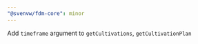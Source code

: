 ```yaml
---
"@svenvw/fdm-core": minor
---
```


Add `timeframe` argument to `getCultivations`, `getCultivationPlan`
